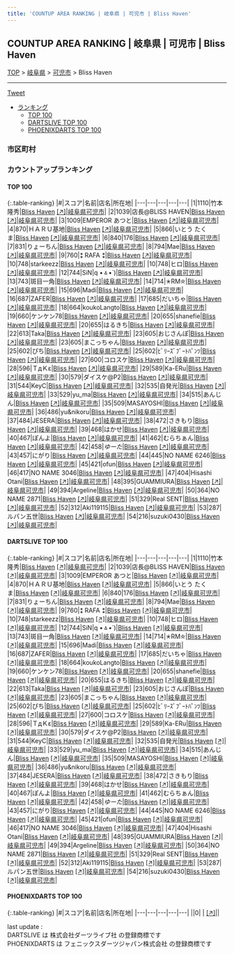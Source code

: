 ```yaml
---
title: 'COUNTUP AREA RANKING | 岐阜県 | 可児市 | Bliss Haven'
---
```

## COUNTUP AREA RANKING | 岐阜県 | 可児市 | Bliss Haven

[TOP](/darts/rank/) > [岐阜県](/darts/rank/岐阜県/) > [可児市](/darts/rank/岐阜県/可児市/) > Bliss Haven

___

<a href="https://twitter.com/share?ref_src=twsrc%5Etfw" data-text="COUNTUP AREA RANKING | 岐阜県可児市Bliss Haven" class="twitter-share-button" data-hashtags="DARTSLIVE,PHOENIXDARTS,darts,ダーツ" data-show-count="false">Tweet</a>

* [ランキング](#カウントアップランキング)
    * [TOP 100](#top-100)
    * [DARTSLIVE TOP 100](#dartslive-top-100)
    * [PHOENIXDARTS TOP 100](#phoenixdarts-top-100)

### 市区町村

<ul>

</ul>

### カウントアップランキング

#### TOP 100



{:.table-ranking}
|#|スコア|名前|店名|所在地|
|---|---|---|---|---|
|1|1110|<span class="rank-name-dl">竹本 隆秀</span>|<a href="/darts/rank/shops/caf8a94a0d7d448a0d9b047a20a7ba1e.html">Bliss Haven</a> <a href="https://search.dartslive.com/jp/shop/caf8a94a0d7d448a0d9b047a20a7ba1e">[↗]</a>|<a href="/darts/rank/岐阜県/可児市">岐阜県可児市</a>|
|2|1039|<span class="rank-name-dl">店長@BLISS HAVEN</span>|<a href="/darts/rank/shops/caf8a94a0d7d448a0d9b047a20a7ba1e.html">Bliss Haven</a> <a href="https://search.dartslive.com/jp/shop/caf8a94a0d7d448a0d9b047a20a7ba1e">[↗]</a>|<a href="/darts/rank/岐阜県/可児市">岐阜県可児市</a>|
|3|1009|<span class="rank-name-dl">EMPEROR あつと</span>|<a href="/darts/rank/shops/caf8a94a0d7d448a0d9b047a20a7ba1e.html">Bliss Haven</a> <a href="https://search.dartslive.com/jp/shop/caf8a94a0d7d448a0d9b047a20a7ba1e">[↗]</a>|<a href="/darts/rank/岐阜県/可児市">岐阜県可児市</a>|
|4|870|<span class="rank-name-dl">ＨＡＲＵ基地</span>|<a href="/darts/rank/shops/caf8a94a0d7d448a0d9b047a20a7ba1e.html">Bliss Haven</a> <a href="https://search.dartslive.com/jp/shop/caf8a94a0d7d448a0d9b047a20a7ba1e">[↗]</a>|<a href="/darts/rank/岐阜県/可児市">岐阜県可児市</a>|
|5|866|<span class="rank-name-dl">いとう たくま</span>|<a href="/darts/rank/shops/caf8a94a0d7d448a0d9b047a20a7ba1e.html">Bliss Haven</a> <a href="https://search.dartslive.com/jp/shop/caf8a94a0d7d448a0d9b047a20a7ba1e">[↗]</a>|<a href="/darts/rank/岐阜県/可児市">岐阜県可児市</a>|
|6|840|<span class="rank-name-dl">176</span>|<a href="/darts/rank/shops/caf8a94a0d7d448a0d9b047a20a7ba1e.html">Bliss Haven</a> <a href="https://search.dartslive.com/jp/shop/caf8a94a0d7d448a0d9b047a20a7ba1e">[↗]</a>|<a href="/darts/rank/岐阜県/可児市">岐阜県可児市</a>|
|7|831|<span class="rank-name-dl">りょーちん</span>|<a href="/darts/rank/shops/caf8a94a0d7d448a0d9b047a20a7ba1e.html">Bliss Haven</a> <a href="https://search.dartslive.com/jp/shop/caf8a94a0d7d448a0d9b047a20a7ba1e">[↗]</a>|<a href="/darts/rank/岐阜県/可児市">岐阜県可児市</a>|
|8|794|<span class="rank-name-dl">Mae</span>|<a href="/darts/rank/shops/caf8a94a0d7d448a0d9b047a20a7ba1e.html">Bliss Haven</a> <a href="https://search.dartslive.com/jp/shop/caf8a94a0d7d448a0d9b047a20a7ba1e">[↗]</a>|<a href="/darts/rank/岐阜県/可児市">岐阜県可児市</a>|
|9|760|<span class="rank-name-dl">⁑ RAFA ⁑</span>|<a href="/darts/rank/shops/caf8a94a0d7d448a0d9b047a20a7ba1e.html">Bliss Haven</a> <a href="https://search.dartslive.com/jp/shop/caf8a94a0d7d448a0d9b047a20a7ba1e">[↗]</a>|<a href="/darts/rank/岐阜県/可児市">岐阜県可児市</a>|
|10|748|<span class="rank-name-dl">starkeezz</span>|<a href="/darts/rank/shops/caf8a94a0d7d448a0d9b047a20a7ba1e.html">Bliss Haven</a> <a href="https://search.dartslive.com/jp/shop/caf8a94a0d7d448a0d9b047a20a7ba1e">[↗]</a>|<a href="/darts/rank/岐阜県/可児市">岐阜県可児市</a>|
|10|748|<span class="rank-name-dl">ヒロ</span>|<a href="/darts/rank/shops/caf8a94a0d7d448a0d9b047a20a7ba1e.html">Bliss Haven</a> <a href="https://search.dartslive.com/jp/shop/caf8a94a0d7d448a0d9b047a20a7ba1e">[↗]</a>|<a href="/darts/rank/岐阜県/可児市">岐阜県可児市</a>|
|12|744|<span class="rank-name-dl">SiN&#124;q •ㅿ•̀ )</span>|<a href="/darts/rank/shops/caf8a94a0d7d448a0d9b047a20a7ba1e.html">Bliss Haven</a> <a href="https://search.dartslive.com/jp/shop/caf8a94a0d7d448a0d9b047a20a7ba1e">[↗]</a>|<a href="/darts/rank/岐阜県/可児市">岐阜県可児市</a>|
|13|743|<span class="rank-name-dl">斑目一角</span>|<a href="/darts/rank/shops/caf8a94a0d7d448a0d9b047a20a7ba1e.html">Bliss Haven</a> <a href="https://search.dartslive.com/jp/shop/caf8a94a0d7d448a0d9b047a20a7ba1e">[↗]</a>|<a href="/darts/rank/岐阜県/可児市">岐阜県可児市</a>|
|14|714|<span class="rank-name-dl">✭RM✮</span>|<a href="/darts/rank/shops/caf8a94a0d7d448a0d9b047a20a7ba1e.html">Bliss Haven</a> <a href="https://search.dartslive.com/jp/shop/caf8a94a0d7d448a0d9b047a20a7ba1e">[↗]</a>|<a href="/darts/rank/岐阜県/可児市">岐阜県可児市</a>|
|15|696|<span class="rank-name-dl">Madi</span>|<a href="/darts/rank/shops/caf8a94a0d7d448a0d9b047a20a7ba1e.html">Bliss Haven</a> <a href="https://search.dartslive.com/jp/shop/caf8a94a0d7d448a0d9b047a20a7ba1e">[↗]</a>|<a href="/darts/rank/岐阜県/可児市">岐阜県可児市</a>|
|16|687|<span class="rank-name-dl">ZAFER</span>|<a href="/darts/rank/shops/caf8a94a0d7d448a0d9b047a20a7ba1e.html">Bliss Haven</a> <a href="https://search.dartslive.com/jp/shop/caf8a94a0d7d448a0d9b047a20a7ba1e">[↗]</a>|<a href="/darts/rank/岐阜県/可児市">岐阜県可児市</a>|
|17|685|<span class="rank-name-dl">だいちゃ</span>|<a href="/darts/rank/shops/caf8a94a0d7d448a0d9b047a20a7ba1e.html">Bliss Haven</a> <a href="https://search.dartslive.com/jp/shop/caf8a94a0d7d448a0d9b047a20a7ba1e">[↗]</a>|<a href="/darts/rank/岐阜県/可児市">岐阜県可児市</a>|
|18|664|<span class="rank-name-dl">koukoLangto</span>|<a href="/darts/rank/shops/caf8a94a0d7d448a0d9b047a20a7ba1e.html">Bliss Haven</a> <a href="https://search.dartslive.com/jp/shop/caf8a94a0d7d448a0d9b047a20a7ba1e">[↗]</a>|<a href="/darts/rank/岐阜県/可児市">岐阜県可児市</a>|
|19|660|<span class="rank-name-dl">ケンケン78</span>|<a href="/darts/rank/shops/caf8a94a0d7d448a0d9b047a20a7ba1e.html">Bliss Haven</a> <a href="https://search.dartslive.com/jp/shop/caf8a94a0d7d448a0d9b047a20a7ba1e">[↗]</a>|<a href="/darts/rank/岐阜県/可児市">岐阜県可児市</a>|
|20|655|<span class="rank-name-dl">shanefie</span>|<a href="/darts/rank/shops/caf8a94a0d7d448a0d9b047a20a7ba1e.html">Bliss Haven</a> <a href="https://search.dartslive.com/jp/shop/caf8a94a0d7d448a0d9b047a20a7ba1e">[↗]</a>|<a href="/darts/rank/岐阜県/可児市">岐阜県可児市</a>|
|20|655|<span class="rank-name-dl">はるきち</span>|<a href="/darts/rank/shops/caf8a94a0d7d448a0d9b047a20a7ba1e.html">Bliss Haven</a> <a href="https://search.dartslive.com/jp/shop/caf8a94a0d7d448a0d9b047a20a7ba1e">[↗]</a>|<a href="/darts/rank/岐阜県/可児市">岐阜県可児市</a>|
|22|613|<span class="rank-name-dl">Taka</span>|<a href="/darts/rank/shops/caf8a94a0d7d448a0d9b047a20a7ba1e.html">Bliss Haven</a> <a href="https://search.dartslive.com/jp/shop/caf8a94a0d7d448a0d9b047a20a7ba1e">[↗]</a>|<a href="/darts/rank/岐阜県/可児市">岐阜県可児市</a>|
|23|605|<span class="rank-name-dl">おじさんぽ</span>|<a href="/darts/rank/shops/caf8a94a0d7d448a0d9b047a20a7ba1e.html">Bliss Haven</a> <a href="https://search.dartslive.com/jp/shop/caf8a94a0d7d448a0d9b047a20a7ba1e">[↗]</a>|<a href="/darts/rank/岐阜県/可児市">岐阜県可児市</a>|
|23|605|<span class="rank-name-dl">まこっちゃん</span>|<a href="/darts/rank/shops/caf8a94a0d7d448a0d9b047a20a7ba1e.html">Bliss Haven</a> <a href="https://search.dartslive.com/jp/shop/caf8a94a0d7d448a0d9b047a20a7ba1e">[↗]</a>|<a href="/darts/rank/岐阜県/可児市">岐阜県可児市</a>|
|25|602|<span class="rank-name-dl">ぴち</span>|<a href="/darts/rank/shops/caf8a94a0d7d448a0d9b047a20a7ba1e.html">Bliss Haven</a> <a href="https://search.dartslive.com/jp/shop/caf8a94a0d7d448a0d9b047a20a7ba1e">[↗]</a>|<a href="/darts/rank/岐阜県/可児市">岐阜県可児市</a>|
|25|602|<span class="rank-name-dl">ﾋﾞﾘｰｽﾞﾌﾞｰﾄﾊﾟﾝﾂ</span>|<a href="/darts/rank/shops/caf8a94a0d7d448a0d9b047a20a7ba1e.html">Bliss Haven</a> <a href="https://search.dartslive.com/jp/shop/caf8a94a0d7d448a0d9b047a20a7ba1e">[↗]</a>|<a href="/darts/rank/岐阜県/可児市">岐阜県可児市</a>|
|27|600|<span class="rank-name-dl">コロスケ</span>|<a href="/darts/rank/shops/caf8a94a0d7d448a0d9b047a20a7ba1e.html">Bliss Haven</a> <a href="https://search.dartslive.com/jp/shop/caf8a94a0d7d448a0d9b047a20a7ba1e">[↗]</a>|<a href="/darts/rank/岐阜県/可児市">岐阜県可児市</a>|
|28|596|<span class="rank-name-dl">ＴдＫε</span>|<a href="/darts/rank/shops/caf8a94a0d7d448a0d9b047a20a7ba1e.html">Bliss Haven</a> <a href="https://search.dartslive.com/jp/shop/caf8a94a0d7d448a0d9b047a20a7ba1e">[↗]</a>|<a href="/darts/rank/岐阜県/可児市">岐阜県可児市</a>|
|29|589|<span class="rank-name-dl">Ka-ERu</span>|<a href="/darts/rank/shops/caf8a94a0d7d448a0d9b047a20a7ba1e.html">Bliss Haven</a> <a href="https://search.dartslive.com/jp/shop/caf8a94a0d7d448a0d9b047a20a7ba1e">[↗]</a>|<a href="/darts/rank/岐阜県/可児市">岐阜県可児市</a>|
|30|579|<span class="rank-name-dl">ダイスケ@P2</span>|<a href="/darts/rank/shops/caf8a94a0d7d448a0d9b047a20a7ba1e.html">Bliss Haven</a> <a href="https://search.dartslive.com/jp/shop/caf8a94a0d7d448a0d9b047a20a7ba1e">[↗]</a>|<a href="/darts/rank/岐阜県/可児市">岐阜県可児市</a>|
|31|544|<span class="rank-name-dl">KeyC</span>|<a href="/darts/rank/shops/caf8a94a0d7d448a0d9b047a20a7ba1e.html">Bliss Haven</a> <a href="https://search.dartslive.com/jp/shop/caf8a94a0d7d448a0d9b047a20a7ba1e">[↗]</a>|<a href="/darts/rank/岐阜県/可児市">岐阜県可児市</a>|
|32|535|<span class="rank-name-dl">自発光</span>|<a href="/darts/rank/shops/caf8a94a0d7d448a0d9b047a20a7ba1e.html">Bliss Haven</a> <a href="https://search.dartslive.com/jp/shop/caf8a94a0d7d448a0d9b047a20a7ba1e">[↗]</a>|<a href="/darts/rank/岐阜県/可児市">岐阜県可児市</a>|
|33|529|<span class="rank-name-dl">yu_ma</span>|<a href="/darts/rank/shops/caf8a94a0d7d448a0d9b047a20a7ba1e.html">Bliss Haven</a> <a href="https://search.dartslive.com/jp/shop/caf8a94a0d7d448a0d9b047a20a7ba1e">[↗]</a>|<a href="/darts/rank/岐阜県/可児市">岐阜県可児市</a>|
|34|515|<span class="rank-name-dl">あんじん</span>|<a href="/darts/rank/shops/caf8a94a0d7d448a0d9b047a20a7ba1e.html">Bliss Haven</a> <a href="https://search.dartslive.com/jp/shop/caf8a94a0d7d448a0d9b047a20a7ba1e">[↗]</a>|<a href="/darts/rank/岐阜県/可児市">岐阜県可児市</a>|
|35|509|<span class="rank-name-dl">MASAYOSHI</span>|<a href="/darts/rank/shops/caf8a94a0d7d448a0d9b047a20a7ba1e.html">Bliss Haven</a> <a href="https://search.dartslive.com/jp/shop/caf8a94a0d7d448a0d9b047a20a7ba1e">[↗]</a>|<a href="/darts/rank/岐阜県/可児市">岐阜県可児市</a>|
|36|486|<span class="rank-name-dl">yu&amp;nikoru</span>|<a href="/darts/rank/shops/caf8a94a0d7d448a0d9b047a20a7ba1e.html">Bliss Haven</a> <a href="https://search.dartslive.com/jp/shop/caf8a94a0d7d448a0d9b047a20a7ba1e">[↗]</a>|<a href="/darts/rank/岐阜県/可児市">岐阜県可児市</a>|
|37|484|<span class="rank-name-dl">JESERA</span>|<a href="/darts/rank/shops/caf8a94a0d7d448a0d9b047a20a7ba1e.html">Bliss Haven</a> <a href="https://search.dartslive.com/jp/shop/caf8a94a0d7d448a0d9b047a20a7ba1e">[↗]</a>|<a href="/darts/rank/岐阜県/可児市">岐阜県可児市</a>|
|38|472|<span class="rank-name-dl">さきもり</span>|<a href="/darts/rank/shops/caf8a94a0d7d448a0d9b047a20a7ba1e.html">Bliss Haven</a> <a href="https://search.dartslive.com/jp/shop/caf8a94a0d7d448a0d9b047a20a7ba1e">[↗]</a>|<a href="/darts/rank/岐阜県/可児市">岐阜県可児市</a>|
|39|468|<span class="rank-name-dl">はかせ</span>|<a href="/darts/rank/shops/caf8a94a0d7d448a0d9b047a20a7ba1e.html">Bliss Haven</a> <a href="https://search.dartslive.com/jp/shop/caf8a94a0d7d448a0d9b047a20a7ba1e">[↗]</a>|<a href="/darts/rank/岐阜県/可児市">岐阜県可児市</a>|
|40|467|<span class="rank-name-dl">ぽんよ</span>|<a href="/darts/rank/shops/caf8a94a0d7d448a0d9b047a20a7ba1e.html">Bliss Haven</a> <a href="https://search.dartslive.com/jp/shop/caf8a94a0d7d448a0d9b047a20a7ba1e">[↗]</a>|<a href="/darts/rank/岐阜県/可児市">岐阜県可児市</a>|
|41|462|<span class="rank-name-dl">むらちぁん</span>|<a href="/darts/rank/shops/caf8a94a0d7d448a0d9b047a20a7ba1e.html">Bliss Haven</a> <a href="https://search.dartslive.com/jp/shop/caf8a94a0d7d448a0d9b047a20a7ba1e">[↗]</a>|<a href="/darts/rank/岐阜県/可児市">岐阜県可児市</a>|
|42|458|<span class="rank-name-dl">$ゆーた$</span>|<a href="/darts/rank/shops/caf8a94a0d7d448a0d9b047a20a7ba1e.html">Bliss Haven</a> <a href="https://search.dartslive.com/jp/shop/caf8a94a0d7d448a0d9b047a20a7ba1e">[↗]</a>|<a href="/darts/rank/岐阜県/可児市">岐阜県可児市</a>|
|43|457|<span class="rank-name-dl">にがり</span>|<a href="/darts/rank/shops/caf8a94a0d7d448a0d9b047a20a7ba1e.html">Bliss Haven</a> <a href="https://search.dartslive.com/jp/shop/caf8a94a0d7d448a0d9b047a20a7ba1e">[↗]</a>|<a href="/darts/rank/岐阜県/可児市">岐阜県可児市</a>|
|44|445|<span class="rank-name-dl">NO NAME 6246</span>|<a href="/darts/rank/shops/caf8a94a0d7d448a0d9b047a20a7ba1e.html">Bliss Haven</a> <a href="https://search.dartslive.com/jp/shop/caf8a94a0d7d448a0d9b047a20a7ba1e">[↗]</a>|<a href="/darts/rank/岐阜県/可児市">岐阜県可児市</a>|
|45|421|<span class="rank-name-dl">ofun</span>|<a href="/darts/rank/shops/caf8a94a0d7d448a0d9b047a20a7ba1e.html">Bliss Haven</a> <a href="https://search.dartslive.com/jp/shop/caf8a94a0d7d448a0d9b047a20a7ba1e">[↗]</a>|<a href="/darts/rank/岐阜県/可児市">岐阜県可児市</a>|
|46|417|<span class="rank-name-dl">NO NAME 3046</span>|<a href="/darts/rank/shops/caf8a94a0d7d448a0d9b047a20a7ba1e.html">Bliss Haven</a> <a href="https://search.dartslive.com/jp/shop/caf8a94a0d7d448a0d9b047a20a7ba1e">[↗]</a>|<a href="/darts/rank/岐阜県/可児市">岐阜県可児市</a>|
|47|404|<span class="rank-name-dl">Hisashi Otani</span>|<a href="/darts/rank/shops/caf8a94a0d7d448a0d9b047a20a7ba1e.html">Bliss Haven</a> <a href="https://search.dartslive.com/jp/shop/caf8a94a0d7d448a0d9b047a20a7ba1e">[↗]</a>|<a href="/darts/rank/岐阜県/可児市">岐阜県可児市</a>|
|48|395|<span class="rank-name-dl">GUAMMIURA</span>|<a href="/darts/rank/shops/caf8a94a0d7d448a0d9b047a20a7ba1e.html">Bliss Haven</a> <a href="https://search.dartslive.com/jp/shop/caf8a94a0d7d448a0d9b047a20a7ba1e">[↗]</a>|<a href="/darts/rank/岐阜県/可児市">岐阜県可児市</a>|
|49|394|<span class="rank-name-dl">Argeline</span>|<a href="/darts/rank/shops/caf8a94a0d7d448a0d9b047a20a7ba1e.html">Bliss Haven</a> <a href="https://search.dartslive.com/jp/shop/caf8a94a0d7d448a0d9b047a20a7ba1e">[↗]</a>|<a href="/darts/rank/岐阜県/可児市">岐阜県可児市</a>|
|50|364|<span class="rank-name-dl">NO NAME 2871</span>|<a href="/darts/rank/shops/caf8a94a0d7d448a0d9b047a20a7ba1e.html">Bliss Haven</a> <a href="https://search.dartslive.com/jp/shop/caf8a94a0d7d448a0d9b047a20a7ba1e">[↗]</a>|<a href="/darts/rank/岐阜県/可児市">岐阜県可児市</a>|
|51|329|<span class="rank-name-dl">Real SENT</span>|<a href="/darts/rank/shops/caf8a94a0d7d448a0d9b047a20a7ba1e.html">Bliss Haven</a> <a href="https://search.dartslive.com/jp/shop/caf8a94a0d7d448a0d9b047a20a7ba1e">[↗]</a>|<a href="/darts/rank/岐阜県/可児市">岐阜県可児市</a>|
|52|312|<span class="rank-name-dl">Aki119115</span>|<a href="/darts/rank/shops/caf8a94a0d7d448a0d9b047a20a7ba1e.html">Bliss Haven</a> <a href="https://search.dartslive.com/jp/shop/caf8a94a0d7d448a0d9b047a20a7ba1e">[↗]</a>|<a href="/darts/rank/岐阜県/可児市">岐阜県可児市</a>|
|53|287|<span class="rank-name-dl">ルパン五世</span>|<a href="/darts/rank/shops/caf8a94a0d7d448a0d9b047a20a7ba1e.html">Bliss Haven</a> <a href="https://search.dartslive.com/jp/shop/caf8a94a0d7d448a0d9b047a20a7ba1e">[↗]</a>|<a href="/darts/rank/岐阜県/可児市">岐阜県可児市</a>|
|54|216|<span class="rank-name-dl">suzuki0430</span>|<a href="/darts/rank/shops/caf8a94a0d7d448a0d9b047a20a7ba1e.html">Bliss Haven</a> <a href="https://search.dartslive.com/jp/shop/caf8a94a0d7d448a0d9b047a20a7ba1e">[↗]</a>|<a href="/darts/rank/岐阜県/可児市">岐阜県可児市</a>|


#### DARTSLIVE TOP 100



{:.table-ranking}
|#|スコア|名前|店名|所在地|
|---|---|---|---|---|
|1|1110|<span class="rank-name-dl">竹本 隆秀</span>|<a href="/darts/rank/shops/caf8a94a0d7d448a0d9b047a20a7ba1e.html">Bliss Haven</a> <a href="https://search.dartslive.com/jp/shop/caf8a94a0d7d448a0d9b047a20a7ba1e">[↗]</a>|<a href="/darts/rank/岐阜県/可児市">岐阜県可児市</a>|
|2|1039|<span class="rank-name-dl">店長@BLISS HAVEN</span>|<a href="/darts/rank/shops/caf8a94a0d7d448a0d9b047a20a7ba1e.html">Bliss Haven</a> <a href="https://search.dartslive.com/jp/shop/caf8a94a0d7d448a0d9b047a20a7ba1e">[↗]</a>|<a href="/darts/rank/岐阜県/可児市">岐阜県可児市</a>|
|3|1009|<span class="rank-name-dl">EMPEROR あつと</span>|<a href="/darts/rank/shops/caf8a94a0d7d448a0d9b047a20a7ba1e.html">Bliss Haven</a> <a href="https://search.dartslive.com/jp/shop/caf8a94a0d7d448a0d9b047a20a7ba1e">[↗]</a>|<a href="/darts/rank/岐阜県/可児市">岐阜県可児市</a>|
|4|870|<span class="rank-name-dl">ＨＡＲＵ基地</span>|<a href="/darts/rank/shops/caf8a94a0d7d448a0d9b047a20a7ba1e.html">Bliss Haven</a> <a href="https://search.dartslive.com/jp/shop/caf8a94a0d7d448a0d9b047a20a7ba1e">[↗]</a>|<a href="/darts/rank/岐阜県/可児市">岐阜県可児市</a>|
|5|866|<span class="rank-name-dl">いとう たくま</span>|<a href="/darts/rank/shops/caf8a94a0d7d448a0d9b047a20a7ba1e.html">Bliss Haven</a> <a href="https://search.dartslive.com/jp/shop/caf8a94a0d7d448a0d9b047a20a7ba1e">[↗]</a>|<a href="/darts/rank/岐阜県/可児市">岐阜県可児市</a>|
|6|840|<span class="rank-name-dl">176</span>|<a href="/darts/rank/shops/caf8a94a0d7d448a0d9b047a20a7ba1e.html">Bliss Haven</a> <a href="https://search.dartslive.com/jp/shop/caf8a94a0d7d448a0d9b047a20a7ba1e">[↗]</a>|<a href="/darts/rank/岐阜県/可児市">岐阜県可児市</a>|
|7|831|<span class="rank-name-dl">りょーちん</span>|<a href="/darts/rank/shops/caf8a94a0d7d448a0d9b047a20a7ba1e.html">Bliss Haven</a> <a href="https://search.dartslive.com/jp/shop/caf8a94a0d7d448a0d9b047a20a7ba1e">[↗]</a>|<a href="/darts/rank/岐阜県/可児市">岐阜県可児市</a>|
|8|794|<span class="rank-name-dl">Mae</span>|<a href="/darts/rank/shops/caf8a94a0d7d448a0d9b047a20a7ba1e.html">Bliss Haven</a> <a href="https://search.dartslive.com/jp/shop/caf8a94a0d7d448a0d9b047a20a7ba1e">[↗]</a>|<a href="/darts/rank/岐阜県/可児市">岐阜県可児市</a>|
|9|760|<span class="rank-name-dl">⁑ RAFA ⁑</span>|<a href="/darts/rank/shops/caf8a94a0d7d448a0d9b047a20a7ba1e.html">Bliss Haven</a> <a href="https://search.dartslive.com/jp/shop/caf8a94a0d7d448a0d9b047a20a7ba1e">[↗]</a>|<a href="/darts/rank/岐阜県/可児市">岐阜県可児市</a>|
|10|748|<span class="rank-name-dl">starkeezz</span>|<a href="/darts/rank/shops/caf8a94a0d7d448a0d9b047a20a7ba1e.html">Bliss Haven</a> <a href="https://search.dartslive.com/jp/shop/caf8a94a0d7d448a0d9b047a20a7ba1e">[↗]</a>|<a href="/darts/rank/岐阜県/可児市">岐阜県可児市</a>|
|10|748|<span class="rank-name-dl">ヒロ</span>|<a href="/darts/rank/shops/caf8a94a0d7d448a0d9b047a20a7ba1e.html">Bliss Haven</a> <a href="https://search.dartslive.com/jp/shop/caf8a94a0d7d448a0d9b047a20a7ba1e">[↗]</a>|<a href="/darts/rank/岐阜県/可児市">岐阜県可児市</a>|
|12|744|<span class="rank-name-dl">SiN&#124;q •ㅿ•̀ )</span>|<a href="/darts/rank/shops/caf8a94a0d7d448a0d9b047a20a7ba1e.html">Bliss Haven</a> <a href="https://search.dartslive.com/jp/shop/caf8a94a0d7d448a0d9b047a20a7ba1e">[↗]</a>|<a href="/darts/rank/岐阜県/可児市">岐阜県可児市</a>|
|13|743|<span class="rank-name-dl">斑目一角</span>|<a href="/darts/rank/shops/caf8a94a0d7d448a0d9b047a20a7ba1e.html">Bliss Haven</a> <a href="https://search.dartslive.com/jp/shop/caf8a94a0d7d448a0d9b047a20a7ba1e">[↗]</a>|<a href="/darts/rank/岐阜県/可児市">岐阜県可児市</a>|
|14|714|<span class="rank-name-dl">✭RM✮</span>|<a href="/darts/rank/shops/caf8a94a0d7d448a0d9b047a20a7ba1e.html">Bliss Haven</a> <a href="https://search.dartslive.com/jp/shop/caf8a94a0d7d448a0d9b047a20a7ba1e">[↗]</a>|<a href="/darts/rank/岐阜県/可児市">岐阜県可児市</a>|
|15|696|<span class="rank-name-dl">Madi</span>|<a href="/darts/rank/shops/caf8a94a0d7d448a0d9b047a20a7ba1e.html">Bliss Haven</a> <a href="https://search.dartslive.com/jp/shop/caf8a94a0d7d448a0d9b047a20a7ba1e">[↗]</a>|<a href="/darts/rank/岐阜県/可児市">岐阜県可児市</a>|
|16|687|<span class="rank-name-dl">ZAFER</span>|<a href="/darts/rank/shops/caf8a94a0d7d448a0d9b047a20a7ba1e.html">Bliss Haven</a> <a href="https://search.dartslive.com/jp/shop/caf8a94a0d7d448a0d9b047a20a7ba1e">[↗]</a>|<a href="/darts/rank/岐阜県/可児市">岐阜県可児市</a>|
|17|685|<span class="rank-name-dl">だいちゃ</span>|<a href="/darts/rank/shops/caf8a94a0d7d448a0d9b047a20a7ba1e.html">Bliss Haven</a> <a href="https://search.dartslive.com/jp/shop/caf8a94a0d7d448a0d9b047a20a7ba1e">[↗]</a>|<a href="/darts/rank/岐阜県/可児市">岐阜県可児市</a>|
|18|664|<span class="rank-name-dl">koukoLangto</span>|<a href="/darts/rank/shops/caf8a94a0d7d448a0d9b047a20a7ba1e.html">Bliss Haven</a> <a href="https://search.dartslive.com/jp/shop/caf8a94a0d7d448a0d9b047a20a7ba1e">[↗]</a>|<a href="/darts/rank/岐阜県/可児市">岐阜県可児市</a>|
|19|660|<span class="rank-name-dl">ケンケン78</span>|<a href="/darts/rank/shops/caf8a94a0d7d448a0d9b047a20a7ba1e.html">Bliss Haven</a> <a href="https://search.dartslive.com/jp/shop/caf8a94a0d7d448a0d9b047a20a7ba1e">[↗]</a>|<a href="/darts/rank/岐阜県/可児市">岐阜県可児市</a>|
|20|655|<span class="rank-name-dl">shanefie</span>|<a href="/darts/rank/shops/caf8a94a0d7d448a0d9b047a20a7ba1e.html">Bliss Haven</a> <a href="https://search.dartslive.com/jp/shop/caf8a94a0d7d448a0d9b047a20a7ba1e">[↗]</a>|<a href="/darts/rank/岐阜県/可児市">岐阜県可児市</a>|
|20|655|<span class="rank-name-dl">はるきち</span>|<a href="/darts/rank/shops/caf8a94a0d7d448a0d9b047a20a7ba1e.html">Bliss Haven</a> <a href="https://search.dartslive.com/jp/shop/caf8a94a0d7d448a0d9b047a20a7ba1e">[↗]</a>|<a href="/darts/rank/岐阜県/可児市">岐阜県可児市</a>|
|22|613|<span class="rank-name-dl">Taka</span>|<a href="/darts/rank/shops/caf8a94a0d7d448a0d9b047a20a7ba1e.html">Bliss Haven</a> <a href="https://search.dartslive.com/jp/shop/caf8a94a0d7d448a0d9b047a20a7ba1e">[↗]</a>|<a href="/darts/rank/岐阜県/可児市">岐阜県可児市</a>|
|23|605|<span class="rank-name-dl">おじさんぽ</span>|<a href="/darts/rank/shops/caf8a94a0d7d448a0d9b047a20a7ba1e.html">Bliss Haven</a> <a href="https://search.dartslive.com/jp/shop/caf8a94a0d7d448a0d9b047a20a7ba1e">[↗]</a>|<a href="/darts/rank/岐阜県/可児市">岐阜県可児市</a>|
|23|605|<span class="rank-name-dl">まこっちゃん</span>|<a href="/darts/rank/shops/caf8a94a0d7d448a0d9b047a20a7ba1e.html">Bliss Haven</a> <a href="https://search.dartslive.com/jp/shop/caf8a94a0d7d448a0d9b047a20a7ba1e">[↗]</a>|<a href="/darts/rank/岐阜県/可児市">岐阜県可児市</a>|
|25|602|<span class="rank-name-dl">ぴち</span>|<a href="/darts/rank/shops/caf8a94a0d7d448a0d9b047a20a7ba1e.html">Bliss Haven</a> <a href="https://search.dartslive.com/jp/shop/caf8a94a0d7d448a0d9b047a20a7ba1e">[↗]</a>|<a href="/darts/rank/岐阜県/可児市">岐阜県可児市</a>|
|25|602|<span class="rank-name-dl">ﾋﾞﾘｰｽﾞﾌﾞｰﾄﾊﾟﾝﾂ</span>|<a href="/darts/rank/shops/caf8a94a0d7d448a0d9b047a20a7ba1e.html">Bliss Haven</a> <a href="https://search.dartslive.com/jp/shop/caf8a94a0d7d448a0d9b047a20a7ba1e">[↗]</a>|<a href="/darts/rank/岐阜県/可児市">岐阜県可児市</a>|
|27|600|<span class="rank-name-dl">コロスケ</span>|<a href="/darts/rank/shops/caf8a94a0d7d448a0d9b047a20a7ba1e.html">Bliss Haven</a> <a href="https://search.dartslive.com/jp/shop/caf8a94a0d7d448a0d9b047a20a7ba1e">[↗]</a>|<a href="/darts/rank/岐阜県/可児市">岐阜県可児市</a>|
|28|596|<span class="rank-name-dl">ＴдＫε</span>|<a href="/darts/rank/shops/caf8a94a0d7d448a0d9b047a20a7ba1e.html">Bliss Haven</a> <a href="https://search.dartslive.com/jp/shop/caf8a94a0d7d448a0d9b047a20a7ba1e">[↗]</a>|<a href="/darts/rank/岐阜県/可児市">岐阜県可児市</a>|
|29|589|<span class="rank-name-dl">Ka-ERu</span>|<a href="/darts/rank/shops/caf8a94a0d7d448a0d9b047a20a7ba1e.html">Bliss Haven</a> <a href="https://search.dartslive.com/jp/shop/caf8a94a0d7d448a0d9b047a20a7ba1e">[↗]</a>|<a href="/darts/rank/岐阜県/可児市">岐阜県可児市</a>|
|30|579|<span class="rank-name-dl">ダイスケ@P2</span>|<a href="/darts/rank/shops/caf8a94a0d7d448a0d9b047a20a7ba1e.html">Bliss Haven</a> <a href="https://search.dartslive.com/jp/shop/caf8a94a0d7d448a0d9b047a20a7ba1e">[↗]</a>|<a href="/darts/rank/岐阜県/可児市">岐阜県可児市</a>|
|31|544|<span class="rank-name-dl">KeyC</span>|<a href="/darts/rank/shops/caf8a94a0d7d448a0d9b047a20a7ba1e.html">Bliss Haven</a> <a href="https://search.dartslive.com/jp/shop/caf8a94a0d7d448a0d9b047a20a7ba1e">[↗]</a>|<a href="/darts/rank/岐阜県/可児市">岐阜県可児市</a>|
|32|535|<span class="rank-name-dl">自発光</span>|<a href="/darts/rank/shops/caf8a94a0d7d448a0d9b047a20a7ba1e.html">Bliss Haven</a> <a href="https://search.dartslive.com/jp/shop/caf8a94a0d7d448a0d9b047a20a7ba1e">[↗]</a>|<a href="/darts/rank/岐阜県/可児市">岐阜県可児市</a>|
|33|529|<span class="rank-name-dl">yu_ma</span>|<a href="/darts/rank/shops/caf8a94a0d7d448a0d9b047a20a7ba1e.html">Bliss Haven</a> <a href="https://search.dartslive.com/jp/shop/caf8a94a0d7d448a0d9b047a20a7ba1e">[↗]</a>|<a href="/darts/rank/岐阜県/可児市">岐阜県可児市</a>|
|34|515|<span class="rank-name-dl">あんじん</span>|<a href="/darts/rank/shops/caf8a94a0d7d448a0d9b047a20a7ba1e.html">Bliss Haven</a> <a href="https://search.dartslive.com/jp/shop/caf8a94a0d7d448a0d9b047a20a7ba1e">[↗]</a>|<a href="/darts/rank/岐阜県/可児市">岐阜県可児市</a>|
|35|509|<span class="rank-name-dl">MASAYOSHI</span>|<a href="/darts/rank/shops/caf8a94a0d7d448a0d9b047a20a7ba1e.html">Bliss Haven</a> <a href="https://search.dartslive.com/jp/shop/caf8a94a0d7d448a0d9b047a20a7ba1e">[↗]</a>|<a href="/darts/rank/岐阜県/可児市">岐阜県可児市</a>|
|36|486|<span class="rank-name-dl">yu&amp;nikoru</span>|<a href="/darts/rank/shops/caf8a94a0d7d448a0d9b047a20a7ba1e.html">Bliss Haven</a> <a href="https://search.dartslive.com/jp/shop/caf8a94a0d7d448a0d9b047a20a7ba1e">[↗]</a>|<a href="/darts/rank/岐阜県/可児市">岐阜県可児市</a>|
|37|484|<span class="rank-name-dl">JESERA</span>|<a href="/darts/rank/shops/caf8a94a0d7d448a0d9b047a20a7ba1e.html">Bliss Haven</a> <a href="https://search.dartslive.com/jp/shop/caf8a94a0d7d448a0d9b047a20a7ba1e">[↗]</a>|<a href="/darts/rank/岐阜県/可児市">岐阜県可児市</a>|
|38|472|<span class="rank-name-dl">さきもり</span>|<a href="/darts/rank/shops/caf8a94a0d7d448a0d9b047a20a7ba1e.html">Bliss Haven</a> <a href="https://search.dartslive.com/jp/shop/caf8a94a0d7d448a0d9b047a20a7ba1e">[↗]</a>|<a href="/darts/rank/岐阜県/可児市">岐阜県可児市</a>|
|39|468|<span class="rank-name-dl">はかせ</span>|<a href="/darts/rank/shops/caf8a94a0d7d448a0d9b047a20a7ba1e.html">Bliss Haven</a> <a href="https://search.dartslive.com/jp/shop/caf8a94a0d7d448a0d9b047a20a7ba1e">[↗]</a>|<a href="/darts/rank/岐阜県/可児市">岐阜県可児市</a>|
|40|467|<span class="rank-name-dl">ぽんよ</span>|<a href="/darts/rank/shops/caf8a94a0d7d448a0d9b047a20a7ba1e.html">Bliss Haven</a> <a href="https://search.dartslive.com/jp/shop/caf8a94a0d7d448a0d9b047a20a7ba1e">[↗]</a>|<a href="/darts/rank/岐阜県/可児市">岐阜県可児市</a>|
|41|462|<span class="rank-name-dl">むらちぁん</span>|<a href="/darts/rank/shops/caf8a94a0d7d448a0d9b047a20a7ba1e.html">Bliss Haven</a> <a href="https://search.dartslive.com/jp/shop/caf8a94a0d7d448a0d9b047a20a7ba1e">[↗]</a>|<a href="/darts/rank/岐阜県/可児市">岐阜県可児市</a>|
|42|458|<span class="rank-name-dl">$ゆーた$</span>|<a href="/darts/rank/shops/caf8a94a0d7d448a0d9b047a20a7ba1e.html">Bliss Haven</a> <a href="https://search.dartslive.com/jp/shop/caf8a94a0d7d448a0d9b047a20a7ba1e">[↗]</a>|<a href="/darts/rank/岐阜県/可児市">岐阜県可児市</a>|
|43|457|<span class="rank-name-dl">にがり</span>|<a href="/darts/rank/shops/caf8a94a0d7d448a0d9b047a20a7ba1e.html">Bliss Haven</a> <a href="https://search.dartslive.com/jp/shop/caf8a94a0d7d448a0d9b047a20a7ba1e">[↗]</a>|<a href="/darts/rank/岐阜県/可児市">岐阜県可児市</a>|
|44|445|<span class="rank-name-dl">NO NAME 6246</span>|<a href="/darts/rank/shops/caf8a94a0d7d448a0d9b047a20a7ba1e.html">Bliss Haven</a> <a href="https://search.dartslive.com/jp/shop/caf8a94a0d7d448a0d9b047a20a7ba1e">[↗]</a>|<a href="/darts/rank/岐阜県/可児市">岐阜県可児市</a>|
|45|421|<span class="rank-name-dl">ofun</span>|<a href="/darts/rank/shops/caf8a94a0d7d448a0d9b047a20a7ba1e.html">Bliss Haven</a> <a href="https://search.dartslive.com/jp/shop/caf8a94a0d7d448a0d9b047a20a7ba1e">[↗]</a>|<a href="/darts/rank/岐阜県/可児市">岐阜県可児市</a>|
|46|417|<span class="rank-name-dl">NO NAME 3046</span>|<a href="/darts/rank/shops/caf8a94a0d7d448a0d9b047a20a7ba1e.html">Bliss Haven</a> <a href="https://search.dartslive.com/jp/shop/caf8a94a0d7d448a0d9b047a20a7ba1e">[↗]</a>|<a href="/darts/rank/岐阜県/可児市">岐阜県可児市</a>|
|47|404|<span class="rank-name-dl">Hisashi Otani</span>|<a href="/darts/rank/shops/caf8a94a0d7d448a0d9b047a20a7ba1e.html">Bliss Haven</a> <a href="https://search.dartslive.com/jp/shop/caf8a94a0d7d448a0d9b047a20a7ba1e">[↗]</a>|<a href="/darts/rank/岐阜県/可児市">岐阜県可児市</a>|
|48|395|<span class="rank-name-dl">GUAMMIURA</span>|<a href="/darts/rank/shops/caf8a94a0d7d448a0d9b047a20a7ba1e.html">Bliss Haven</a> <a href="https://search.dartslive.com/jp/shop/caf8a94a0d7d448a0d9b047a20a7ba1e">[↗]</a>|<a href="/darts/rank/岐阜県/可児市">岐阜県可児市</a>|
|49|394|<span class="rank-name-dl">Argeline</span>|<a href="/darts/rank/shops/caf8a94a0d7d448a0d9b047a20a7ba1e.html">Bliss Haven</a> <a href="https://search.dartslive.com/jp/shop/caf8a94a0d7d448a0d9b047a20a7ba1e">[↗]</a>|<a href="/darts/rank/岐阜県/可児市">岐阜県可児市</a>|
|50|364|<span class="rank-name-dl">NO NAME 2871</span>|<a href="/darts/rank/shops/caf8a94a0d7d448a0d9b047a20a7ba1e.html">Bliss Haven</a> <a href="https://search.dartslive.com/jp/shop/caf8a94a0d7d448a0d9b047a20a7ba1e">[↗]</a>|<a href="/darts/rank/岐阜県/可児市">岐阜県可児市</a>|
|51|329|<span class="rank-name-dl">Real SENT</span>|<a href="/darts/rank/shops/caf8a94a0d7d448a0d9b047a20a7ba1e.html">Bliss Haven</a> <a href="https://search.dartslive.com/jp/shop/caf8a94a0d7d448a0d9b047a20a7ba1e">[↗]</a>|<a href="/darts/rank/岐阜県/可児市">岐阜県可児市</a>|
|52|312|<span class="rank-name-dl">Aki119115</span>|<a href="/darts/rank/shops/caf8a94a0d7d448a0d9b047a20a7ba1e.html">Bliss Haven</a> <a href="https://search.dartslive.com/jp/shop/caf8a94a0d7d448a0d9b047a20a7ba1e">[↗]</a>|<a href="/darts/rank/岐阜県/可児市">岐阜県可児市</a>|
|53|287|<span class="rank-name-dl">ルパン五世</span>|<a href="/darts/rank/shops/caf8a94a0d7d448a0d9b047a20a7ba1e.html">Bliss Haven</a> <a href="https://search.dartslive.com/jp/shop/caf8a94a0d7d448a0d9b047a20a7ba1e">[↗]</a>|<a href="/darts/rank/岐阜県/可児市">岐阜県可児市</a>|
|54|216|<span class="rank-name-dl">suzuki0430</span>|<a href="/darts/rank/shops/caf8a94a0d7d448a0d9b047a20a7ba1e.html">Bliss Haven</a> <a href="https://search.dartslive.com/jp/shop/caf8a94a0d7d448a0d9b047a20a7ba1e">[↗]</a>|<a href="/darts/rank/岐阜県/可児市">岐阜県可児市</a>|


#### PHOENIXDARTS TOP 100



{:.table-ranking}
|#|スコア|名前|店名|所在地|
|---|---|---|---|---|
||0|<span class="rank-name-dl"> </span>|<a href="/darts/rank/shops/.html"></a> <a href="">[↗]</a>|<a href="/darts/rank//"></a>|


<div class="footer border-top border-gray-light mt-5 pt-3 text-right text-gray">
    last update : <span style="font-weight: italic" id="foot_last_modified"></span><br />
    DARTSLIVE は 株式会社ダーツライブ社 の登録商標です<br />
    PHOENIXDARTS は フェニックスダーツジャパン株式会社 の登録商標です<br />
</div>

<script src="https://cdnjs.cloudflare.com/ajax/libs/jquery.tablesorter/2.31.3/js/jquery.tablesorter.min.js" integrity="sha512-qzgd5cYSZcosqpzpn7zF2ZId8f/8CHmFKZ8j7mU4OUXTNRd5g+ZHBPsgKEwoqxCtdQvExE5LprwwPAgoicguNg==" crossorigin="anonymous" referrerpolicy="no-referrer"></script>
<link rel="stylesheet" href="https://cdnjs.cloudflare.com/ajax/libs/jquery.tablesorter/2.31.3/css/theme.default.min.css" integrity="sha512-wghhOJkjQX0Lh3NSWvNKeZ0ZpNn+SPVXX1Qyc9OCaogADktxrBiBdKGDoqVUOyhStvMBmJQ8ZdMHiR3wuEq8+w==" crossorigin="anonymous" referrerpolicy="no-referrer" />
<script>
$(function() {
    $(".table-ranking").tablesorter({sortList:[[0, 0]]});
    $("#foot_last_modified").text(formatDate(new Date(document.lastModified), 'yyyy-MM-dd HH:mm:ss'));
});
</script>

<script async src="https://platform.twitter.com/widgets.js" charset="utf-8"></script>